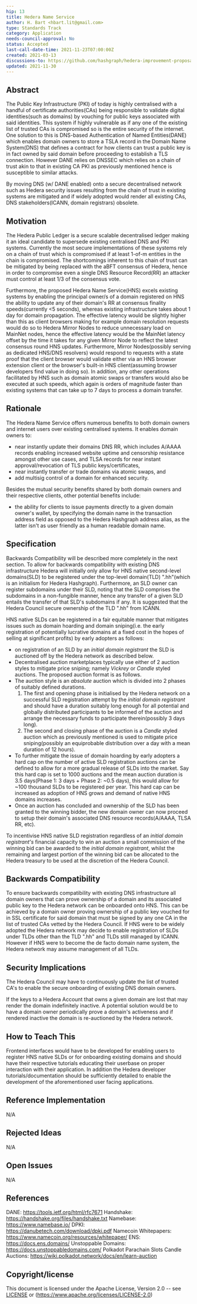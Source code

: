 ```yaml
---
hip: 13
title: Hedera Name Service
author: H. Bart <hbart.lit@gmail.com>
type: Standards Track
category: Application
needs-council-approval: No
status: Accepted
last-call-date-time: 2021-11-23T07:00:00Z
created: 2021-03-13
discussions-to: https://github.com/hashgraph/hedera-improvement-proposal/discussions/56
updated: 2021-11-30
---
```


## Abstract

The Public Key Infrastructure (PKI) of today is highly centralised with a handful of certificate authorities(CAs) being responsible to validate digital identities(such as domains) by vouching for public keys associated with said identities. This system if highly vulnerable as if any one of the existing list of trusted CAs is compromised so is the entire security of the internet. One solution to this is DNS-based Authentication of Named Entities(DANE) which enables domain owners to store a TSLA record in the Domain Name System(DNS) that defines a contract for how clients can trust a public key is in fact owned by said domain before proceeding to establish a TLS connection. However DANE relies on DNSSEC which relies on a chain of trust akin to that in existing CA PKI as previously mentioned hence is susceptible to similar attacks.

By moving DNS (w/ DANE enabled) onto a secure decentralised network such as Hedera security issues resulting from the chain of trust in existing systems are mitigated and if widely adopted would render all existing CAs, DNS stakeholders(ICANN, domain registrars) obsolete.

## Motivation

The Hedera Public Ledger is a secure scalable decentralised ledger making it an ideal candidate to supersede existing centralised DNS and PKI systems. Currently the most secure implementations of these systems rely on a chain of trust which is compromised if at least 1-of-m entities in the chain is compromised. The shortcomings inherent to this chain of trust can be mitigated by being replaced with the aBFT consensus of Hedera, hence in order to compromise even a single DNS Resource Record(RR) an attacker must control at least 1/3 of the consensus vote.

Furthermore, the proposed Hedera Name Service(HNS) excels existing systems by enabling the principal owner/s of a domain registered on HNS the ability to update any of their domain's RR at consensus finality speeds(currently <5 seconds), whereas existing infrastructure takes about 1 day for domain propagation. The effective latency would be slightly higher than this as client browsers making for example domain resolution requests would do so to Hedera Mirror Nodes to reduce unnecessary load on MainNet nodes, hence the effective latency would be the MainNet latency offset by the time it takes for any given Mirror Node to reflect the latest consensus round HNS updates. Furthermore, Mirror Nodes(possibly serving as dedicated HNS/DNS resolvers) would respond to requests with a state proof that the client browser would validate either via an HNS browser extension client or the browser's built-in HNS client(assuming browser developers find value in doing so). In addition, any other operations facilitated by HNS such as domain atomic swaps or transfers would also be executed at such speeds, which again is orders of magnitude faster than existing systems that can take up to 7 days to process a domain transfer.

## Rationale

The Hedera Name Service offers numerous benefits to both domain owners and internet users over existing centralised systems. It enables domain owners to:
* near instantly update their domains DNS RR, which includes A/AAAA records enabling increased website uptime and censorship resistance amongst other use cases, and TLSA records for near instant approval/revocation of TLS public keys/certificates,
* near instantly transfer or trade domains via atomic swaps, and
* add multisig control of a domain for enhanced security.

Besides the mutual security benefits shared by both domain owners and their respective clients, other potential benefits include:
* the ability for clients to issue payments directly to a given domain owner's wallet, by specifying the domain name in the transaction address field as opposed to the Hedera Hashgraph address alias, as the latter isn't as user friendly as a human readable domain name. 

## Specification

Backwards Compatibility will be described more completely in the next section. To allow for backwards compatibility with existing DNS infrastructure Hedera will initially only allow for HNS native second-level domains(SLD) to be registered under the top-level domain(TLD) ".hh"(which is an initialism for Hedera Hashgraph). Furthermore, an SLD owner can register subdomains under their SLD, noting that the SLD comprises the subdomains in a non-fungible manner, hence any transfer of a given SLD entails the transfer of that SLD's subdomains if any. It is suggested that the Hedera Council secure ownership of the TLD ".hh" from ICANN.

HNS native SLDs can be registered in a fair equitable manner that mitigates issues such as domain hoarding and domain sniping(i.e. the early registration of potentially lucrative domains at a fixed cost in the hopes of selling at significant profits) by early adopters as follows:
* on registration of an SLD by an *initial domain registrant* the SLD is auctioned off by the Hedera network as described below.
* Decentralised auction marketplaces typically use either of 2 auction styles to mitigate price sniping; namely *Vickrey* or *Candle* styled auctions. The proposed auction format is as follows.
* The auction style is an *absolute* auction which is divided into 2 phases of suitably defined durations.
    1. The first and opening phase is initialised by the Hedera network on a successful SLD registration attempt by the *initial domain registrant* and should have a duration suitably long enough for all potential and globally distributed participants to be informed of the auction and arrange the necessary funds to participate therein(possibly 3 days long).
    2. The second and closing phase of the auction is a *Candle* styled auction which as previously mentioned is used to mitigate price sniping(possibly an equiprobable distribution over a day with a mean duration of 12 hours).
* To further mitigate the issue of domain hoarding by early adopters a hard cap on the number of active SLD registration auctions can be defined to allow for a more gradual release of SLDs into the market. Say this hard cap is set to 1000 auctions and the mean auction duration is 3.5 days(Phase 1: 3 days + Phase 2: ~0.5 days), this would allow for ~100 thousand SLDs to be registered per year. This hard cap can be increased as adoption of HNS grows and demand of native HNS domains increases.
* Once an auction has concluded and ownership of the SLD has been granted to the winning bidder, the new domain owner can now proceed to setup their domain's associated DNS resource records(A/AAAA, TLSA RR, etc).

To incentivise HNS native SLD registration regardless of an *initial domain registrant's* financial capacity to win an auction a small commission of the winning bid can be awarded to the *initial domain registrant*, whilst the remaining and largest portion of the winning bid can be allocated to the Hedera treasury to be used at the discretion of the Hedera Council.

## Backwards Compatibility

To ensure backwards compatibility with existing DNS infrastructure all domain owners that can prove ownership of a domain and its associated public key to the Hedera network can be onboarded onto HNS. This can be achieved by a domain owner proving ownership of a public key vouched for in SSL certificate for said domain that must be signed by any one CA in the list of trusted CAs vetted by the Hedera Council. If HNS were to be widely adopted the Hedera network may decide to enable registration of SLDs under TLDs other than the TLD ".hh" and TLDs still managed by ICANN. However if HNS were to become the de facto domain name system, the Hedera network may assume management of all TLDs.

## Security Implications

The Hedera Council may have to continuously update the list of trusted CA's to enable the secure onboarding of existing DNS domain owners. 

If the keys to a Hedera Account that owns a given domain are lost that may render the domain indefinitely inactive. A potential solution would be to have a domain owner periodically prove a domain's activeness and if rendered inactive the domain is re-auctioned by the Hedera network.

## How to Teach This

Frontend interfaces would have to be developed for enabling users to register HNS native SLDs or for onboarding existing domains and should have their respective tutorials educating their userbase on proper interaction with their application. In addition the Hedera developer tutorials/documentation should be sufficiently detailed to enable the development of the aforementioned user facing applications.

## Reference Implementation

N/A

## Rejected Ideas

N/A

## Open Issues

N/A

## References

DANE: https://tools.ietf.org/html/rfc7671
Handshake: https://handshake.org/files/handshake.txt
Namebase: https://www.namebase.io/
DPKI: https://danubetech.com/download/dpki.pdf
Namecoin Whitepapers: https://www.namecoin.org/resources/whitepaper/
ENS: https://docs.ens.domains/
Unstoppable Domains: https://docs.unstoppabledomains.com/
Polkadot Parachain Slots Candle Auctions: https://wiki.polkadot.network/docs/en/learn-auction

## Copyright/license

This document is licensed under the Apache License, Version 2.0 -- see [LICENSE](LICENSE) or (https://www.apache.org/licenses/LICENSE-2.0)
